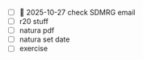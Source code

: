 - [ ] 📅 2025-10-27 check SDMRG email
- [ ] r20 stuff
- [ ] natura pdf
- [ ] natura set date
- [ ] exercise